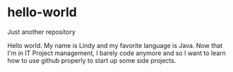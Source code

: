 # hello-world
Just another repository 


Hello world.  My name is Lindy and my favorite language is Java.  Now that I'm in IT Project management, I barely code anymore and so I want to learn how to use github properly to start up some side projects.  
